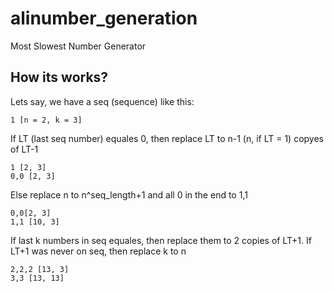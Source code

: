 # alinumber_generation
Most Slowest Number Generator

## How its works?
Lets say, we have a seq (sequence) like this:

`1 [n = 2, k = 3]`

If LT (last seq number) equales 0, then replace LT to n-1 (n, if LT = 1) copyes of LT-1

```
1 [2, 3]
0,0 [2, 3]
```

Else replace n to n^seq_length+1 and all 0 in the end to 1,1

```
0,0[2, 3]
1,1 [10, 3]
```

If last k numbers in seq equales, then replace them to 2 copies of LT+1. If LT+1 was never on seq, then replace k to n

```
2,2,2 [13, 3]
3,3 [13, 13]
```

